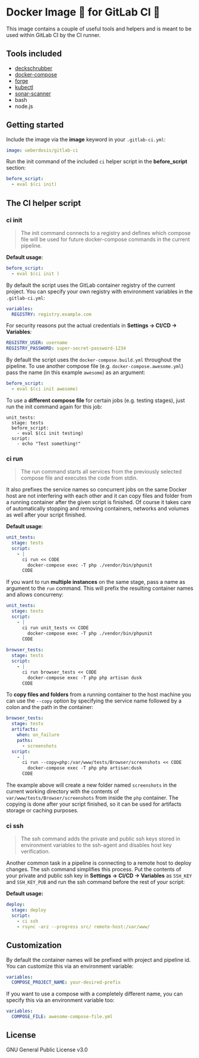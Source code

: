 # Docker Image 🐳 for GitLab CI 🦊

This image contains a couple of useful tools and helpers and is meant to be used within GitLab CI by the CI runner.

## Tools included

* [deckschrubber](https://github.com/fraunhoferfokus/deckschrubber/)
* [docker-compose](https://github.com/docker/compose)
* [forge](https://forge.sh/)
* [kubectl](https://github.com/kubernetes/kubectl)
* [sonar-scanner](https://github.com/SonarSource/sonar-scanner-cli)
* bash
* node.js

## Getting started

Include the image via the **image** keyword in your `.gitlab-ci.yml`:

```yaml
image: ueberdosis/gitlab-ci
```

Run the init command of the included `ci` helper script in the **before_script** section:

```yaml
before_script:
  - eval $(ci init)
```

## The CI helper script

### ci init

> The init command connects to a registry and defines which compose file will be used for future docker-compose commands in the current pipeline.

**Default usage**:

```yaml
before_script:
  - eval $(ci init ) 
```

By default the script uses the GitLab container registry of the current project. You can specify your own registry with environment variables in the `.gitlab-ci.yml`:

```yaml
variables:
  REGISTRY: registry.example.com
```

For security reasons put the actual credentials in **Settings → CI/CD → Variables**:

```yaml
REGISTRY_USER: username
REGISTRY_PASSWORD: super-secret-password-1234
```

By default the script uses the `docker-compose.build.yml` throughout the pipeline. To use another compose file (e.g. `docker-compose.awesome.yml`) pass the name (in this example `awesome`) as an argument: 

```yaml
before_script:
  - eval $(ci init awesome) 
```

To use a **different compose file** for certain jobs (e.g. testing stages), just run the init command again for this job:

```
unit_tests:
  stage: tests
  before_script:
    - eval $(ci init testing)
  script:
    - echo "Test something!"
```

### ci run

> The run command starts all services from the previously selected compose file and executes the code from stdin.

It also prefixes the service names so concurrent jobs on the same Docker host are not interfering with each other and it can copy files and folder from a running container after the given script is finished. Of course it takes care of automatically stopping and removing containers, networks and volumes as well after your script finished.

**Default usage**:

```yaml
unit_tests:
  stage: tests
  script:
    - |
      ci run << CODE
        docker-compose exec -T php ./vendor/bin/phpunit
      CODE
```

If you want to run **multiple instances** on the same stage, pass a name as argument to the `run` command. This will prefix the resulting container names and allows concurreny:

```yaml
unit_tests:
  stage: tests
  script:
    - |
      ci run unit_tests << CODE
        docker-compose exec -T php ./vendor/bin/phpunit
      CODE
    
browser_tests:
  stage: tests
  script:
    - |
      ci run browser_tests << CODE
        docker-compose exec -T php php artisan dusk
      CODE
```

To **copy files and folders** from a running container to the host machine you can use the `--copy` option by specifying the service name followed by a colon and the path in the container:

```yaml
browser_tests:
  stage: tests
  artifacts:
    when: on_failure
    paths:
      - screenshots
  script:
    - |
      ci run --copy=php:/var/www/tests/Browser/screenshots << CODE
        docker-compose exec -T php php artisan:dusk
      CODE
```

The example above will create a new folder named `screenshots` in the current working directory with the contents of `var/www/tests/Browser/screenshots` from inside the `php`  container. The copying is done after your script finished, so it can be used for artifacts storage or caching purposes.

### ci ssh

> The ssh command adds the private and public ssh keys stored in environment variables to the ssh-agent and disables host key verification.

Another common task in a pipeline is connecting to a remote host to deploy changes. The ssh command simplifies this process. Put the contents of your private and public ssh key in **Settings → CI/CD → Variables** as `SSH_KEY` and `SSH_KEY_PUB` and run the ssh command before the rest of your script:

**Default usage:**

```yaml
deploy:
  stage: deploy
  script:
    - ci ssh
    - rsync -arz --progress src/ remote-host:/var/www/
```

## Customization

By default the container names will be prefixed with project and pipeline id. You can customize this via an environment variable:

```yaml
variables:
  COMPOSE_PROJECT_NAME: your-desired-prefix 
```

If you want to use a compose with a completely different name, you can specify this via an environment variable too:

```yaml
variables:
  COMPOSE_FILE: awesome-compose-file.yml
```

## License

GNU General Public License v3.0
